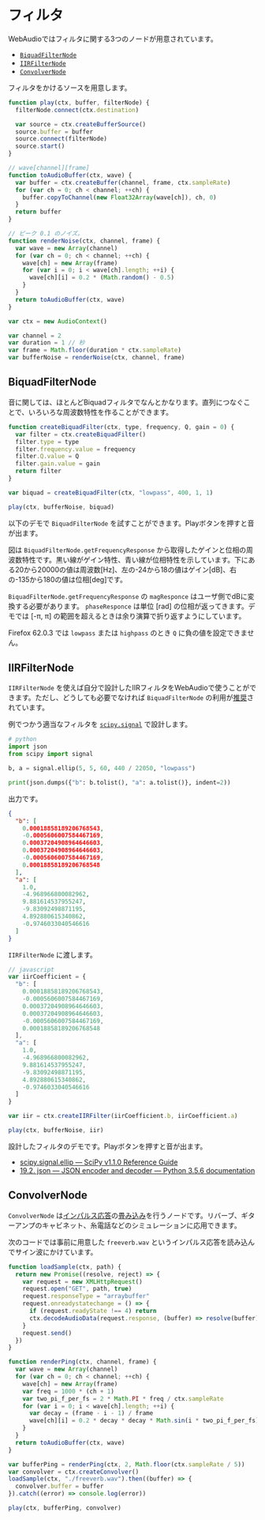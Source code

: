 # フィルタ
WebAudioではフィルタに関する3つのノードが用意されています。

- [`BiquadFilterNode`](https://webaudio.github.io/web-audio-api/#biquadfilternode)
- [`IIRFilterNode`](https://webaudio.github.io/web-audio-api/#iirfilternode)
- [`ConvolverNode`](https://webaudio.github.io/web-audio-api/#ConvolverNode)

フィルタをかけるソースを用意します。

```javascript
function play(ctx, buffer, filterNode) {
  filterNode.connect(ctx.destination)

  var source = ctx.createBufferSource()
  source.buffer = buffer
  source.connect(filterNode)
  source.start()
}

// wave[channel][frame]
function toAudioBuffer(ctx, wave) {
  var buffer = ctx.createBuffer(channel, frame, ctx.sampleRate)
  for (var ch = 0; ch < channel; ++ch) {
    buffer.copyToChannel(new Float32Array(wave[ch]), ch, 0)
  }
  return buffer
}

// ピーク 0.1 のノイズ。
function renderNoise(ctx, channel, frame) {
  var wave = new Array(channel)
  for (var ch = 0; ch < channel; ++ch) {
    wave[ch] = new Array(frame)
    for (var i = 0; i < wave[ch].length; ++i) {
      wave[ch][i] = 0.2 * (Math.random() - 0.5)
    }
  }
  return toAudioBuffer(ctx, wave)
}

var ctx = new AudioContext()

var channel = 2
var duration = 1 // 秒
var frame = Math.floor(duration * ctx.sampleRate)
var bufferNoise = renderNoise(ctx, channel, frame)
```

## BiquadFilterNode
音に関しては、ほとんどBiquadフィルタでなんとかなります。直列につなぐことで、いろいろな周波数特性を作ることができます。

```javascript
function createBiquadFilter(ctx, type, frequency, Q, gain = 0) {
  var filter = ctx.createBiquadFilter()
  filter.type = type
  filter.frequency.value = frequency
  filter.Q.value = Q
  filter.gain.value = gain
  return filter
}

var biquad = createBiquadFilter(ctx, "lowpass", 400, 1, 1)

play(ctx, bufferNoise, biquad)
```

以下のデモで `BiquadFilterNode` を試すことができます。Playボタンを押すと音が出ます。

図は `BiquadFilterNode.getFrequencyResponse` から取得したゲインと位相の周波数特性です。黒い線がゲイン特性、青い線が位相特性を示しています。下にある20から20000の値は周波数\[Hz\]、左の-24から18の値はゲイン\[dB\]、右の-135から180の値は位相\[deg\]です。

`BiquadFilterNode.getFrequencyResponse` の `magResponce` はユーザ側でdBに変換する必要があります。 `phaseResponce` は単位 \[rad\] の位相が返ってきます。デモでは [-π, π] の範囲を超えるときは余り演算で折り返すようにしています。

Firefox 62.0.3 では `lowpass` または `highpass` のとき `Q` に負の値を設定できません。

<div id="divTestBiquad"></div>

## IIRFilterNode
`IIRFilterNode` を使えば自分で設計したIIRフィルタをWebAudioで使うことができます。ただし、どうしても必要でなければ `BiquadFilterNode` の利用が[推奨](https://webaudio.github.io/web-audio-api/#iirfilternode)されています。

例でつかう適当なフィルタを [`scipy.signal`](https://docs.scipy.org/doc/scipy/reference/signal.html) で設計します。

```python
# python
import json
from scipy import signal

b, a = signal.ellip(5, 5, 60, 440 / 22050, "lowpass")

print(json.dumps({"b": b.tolist(), "a": a.tolist()}, indent=2))
```

出力です。

```json
{
  "b": [
    0.00018858189206768543,
    -0.0005606007584467169,
    0.00037204908964646603,
    0.00037204908964646603,
    -0.0005606007584467169,
    0.00018858189206768548
  ],
  "a": [
    1.0,
    -4.968966800082962,
    9.881614537955247,
    -9.83092498871195,
    4.892880615340862,
    -0.9746033040546616
  ]
}
```

`IIRFilterNode` に渡します。

```javascript
// javascript
var iirCoefficient = {
  "b": [
    0.00018858189206768543,
    -0.0005606007584467169,
    0.00037204908964646603,
    0.00037204908964646603,
    -0.0005606007584467169,
    0.00018858189206768548
  ],
  "a": [
    1.0,
    -4.968966800082962,
    9.881614537955247,
    -9.83092498871195,
    4.892880615340862,
    -0.9746033040546616
  ]
}

var iir = ctx.createIIRFilter(iirCoefficient.b, iirCoefficient.a)

play(ctx, bufferNoise, iir)
```

設計したフィルタのデモです。Playボタンを押すと音が出ます。

<div id="divTestIir"></div>

- [scipy.signal.ellip — SciPy v1.1.0 Reference Guide](https://docs.scipy.org/doc/scipy/reference/generated/scipy.signal.ellip.html#scipy.signal.ellip)
- [19.2. json — JSON encoder and decoder — Python 3.5.6 documentation](https://docs.python.org/3.5/library/json.html)

## ConvolverNode
`ConvolverNode` は[インパルス応答](https://en.wikipedia.org/wiki/Impulse_response)の[畳み込み](https://en.wikipedia.org/wiki/Convolution)を行うノードです。リバーブ、ギターアンプのキャビネット、糸電話などのシミュレーションに応用できます。

次のコードでは事前に用意した `freeverb.wav` というインパルス応答を読み込んでサイン波にかけています。

```javascript
function loadSample(ctx, path) {
  return new Promise((resolve, reject) => {
    var request = new XMLHttpRequest()
    request.open("GET", path, true)
    request.responseType = "arraybuffer"
    request.onreadystatechange = () => {
      if (request.readyState !== 4) return
      ctx.decodeAudioData(request.response, (buffer) => resolve(buffer))
    }
    request.send()
  })
}

function renderPing(ctx, channel, frame) {
  var wave = new Array(channel)
  for (var ch = 0; ch < channel; ++ch) {
    wave[ch] = new Array(frame)
    var freq = 1000 * (ch + 1)
    var two_pi_f_per_fs = 2 * Math.PI * freq / ctx.sampleRate
    for (var i = 0; i < wave[ch].length; ++i) {
      var decay = (frame - i - 1) / frame
      wave[ch][i] = 0.2 * decay * decay * Math.sin(i * two_pi_f_per_fs)
    }
  }
  return toAudioBuffer(ctx, wave)
}

var bufferPing = renderPing(ctx, 2, Math.floor(ctx.sampleRate / 5))
var convolver = ctx.createConvolver()
loadSample(ctx, "./freeverb.wav").then((buffer) => {
  convolver.buffer = buffer
}).catch((error) => console.log(error))

play(ctx, bufferPing, convolver)
```

<div id="divTestConvolver"></div>

<script type="module" src="03_filter.js"></script>
